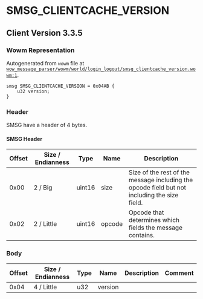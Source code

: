 # SMSG_CLIENTCACHE_VERSION

## Client Version 3.3.5

### Wowm Representation

Autogenerated from `wowm` file at [`wow_message_parser/wowm/world/login_logout/smsg_clientcache_version.wowm:1`](https://github.com/gtker/wow_messages/tree/main/wow_message_parser/wowm/world/login_logout/smsg_clientcache_version.wowm#L1).
```rust,ignore
smsg SMSG_CLIENTCACHE_VERSION = 0x04AB {
    u32 version;
}
```
### Header

SMSG have a header of 4 bytes.

#### SMSG Header

| Offset | Size / Endianness | Type   | Name   | Description |
| ------ | ----------------- | ------ | ------ | ----------- |
| 0x00   | 2 / Big           | uint16 | size   | Size of the rest of the message including the opcode field but not including the size field.|
| 0x02   | 2 / Little        | uint16 | opcode | Opcode that determines which fields the message contains.|

### Body

| Offset | Size / Endianness | Type | Name | Description | Comment |
| ------ | ----------------- | ---- | ---- | ----------- | ------- |
| 0x04 | 4 / Little | u32 | version |  |  |

